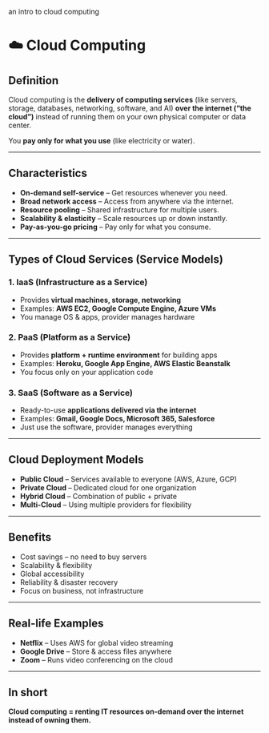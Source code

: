 an intro to cloud computing
# ☁️ Cloud Computing

##  Definition
Cloud computing is the **delivery of computing services** (like servers, storage, databases, networking, software, and AI) **over the internet (“the cloud”)** instead of running them on your own physical computer or data center.  

You **pay only for what you use** (like electricity or water).  

---

## Characteristics
-  **On-demand self-service** – Get resources whenever you need.  
-  **Broad network access** – Access from anywhere via the internet.  
-  **Resource pooling** – Shared infrastructure for multiple users.  
-  **Scalability & elasticity** – Scale resources up or down instantly.  
-  **Pay-as-you-go pricing** – Pay only for what you consume.  

---

##  Types of Cloud Services (Service Models)
### 1. IaaS (Infrastructure as a Service)
- Provides **virtual machines, storage, networking**  
- Examples: **AWS EC2, Google Compute Engine, Azure VMs**  
-  You manage OS & apps, provider manages hardware  

### 2. PaaS (Platform as a Service)
- Provides **platform + runtime environment** for building apps  
- Examples: **Heroku, Google App Engine, AWS Elastic Beanstalk**  
-  You focus only on your application code  

### 3. SaaS (Software as a Service)
- Ready-to-use **applications delivered via the internet**  
- Examples: **Gmail, Google Docs, Microsoft 365, Salesforce**  
-  Just use the software, provider manages everything  

---

##  Cloud Deployment Models
-  **Public Cloud** – Services available to everyone (AWS, Azure, GCP)  
-  **Private Cloud** – Dedicated cloud for one organization  
- **Hybrid Cloud** – Combination of public + private  
-  **Multi-Cloud** – Using multiple providers for flexibility  

---

##  Benefits
- Cost savings – no need to buy servers  
-  Scalability & flexibility  
-  Global accessibility  
-  Reliability & disaster recovery  
-  Focus on business, not infrastructure  

---

##  Real-life Examples
-  **Netflix** – Uses AWS for global video streaming  
-  **Google Drive** – Store & access files anywhere  
-  **Zoom** – Runs video conferencing on the cloud  

---

##  In short
**Cloud computing = renting IT resources on-demand over the internet instead of owning them.**


